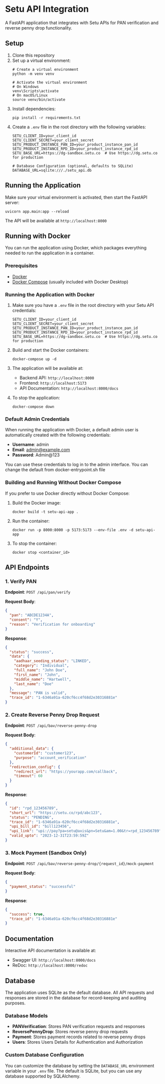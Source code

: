 # Setu API Integration

A FastAPI application that integrates with Setu APIs for PAN verification and reverse penny drop functionality.

## Setup

1. Clone this repository
2. Set up a virtual environment:
   ```
   # Create a virtual environment
   python -m venv venv
   
   # Activate the virtual environment
   # On Windows
   venv\Scripts\activate
   # On macOS/Linux
   source venv/bin/activate
   ```
3. Install dependencies:
   ```
   pip install -r requirements.txt
   ```
4. Create a `.env` file in the root directory with the following variables:
   ```
   SETU_CLIENT_ID=your_client_id
   SETU_CLIENT_SECRET=your_client_secret
   SETU_PRODUCT_INSTANCE_PAN_ID=your_product_instance_pan_id
   SETU_PRODUCT_INSTANCE_RPD_ID=your_product_instance_rpd_id
   SETU_BASE_URL=https://dg-sandbox.setu.co  # Use https://dg.setu.co for production
   
   # Database Configuration (optional, defaults to SQLite)
   DATABASE_URL=sqlite:///./setu_api.db
   ```

## Running the Application

Make sure your virtual environment is activated, then start the FastAPI server:

```
uvicorn app.main:app --reload
```

The API will be available at `http://localhost:8000`

## Running with Docker

You can run the application using Docker, which packages everything needed to run the application in a container.

### Prerequisites

- [Docker](https://docs.docker.com/get-docker/)
- [Docker Compose](https://docs.docker.com/compose/install/) (usually included with Docker Desktop)

### Running the Application with Docker

1. Make sure you have a `.env` file in the root directory with your Setu API credentials:
   ```
   SETU_CLIENT_ID=your_client_id
   SETU_CLIENT_SECRET=your_client_secret
   SETU_PRODUCT_INSTANCE_PAN_ID=your_product_instance_pan_id
   SETU_PRODUCT_INSTANCE_RPD_ID=your_product_instance_rpd_id
   SETU_BASE_URL=https://dg-sandbox.setu.co  # Use https://dg.setu.co for production
   ```

2. Build and start the Docker containers:
   ```
   docker-compose up -d
   ```

3. The application will be available at:
   - Backend API: `http://localhost:8000`
   - Frontend: `http://localhost:5173`
   - API Documentation: `http://localhost:8000/docs`

4. To stop the application:
   ```
   docker-compose down
   ```

### Default Admin Credentials

When running the application with Docker, a default admin user is automatically created with the following credentials:

- **Username**: admin
- **Email**: admin@example.com
- **Password**: Admin@123

You can use these credentials to log in to the admin interface. You can change the default from docker-entrypoint.sh file

### Building and Running Without Docker Compose

If you prefer to use Docker directly without Docker Compose:

1. Build the Docker image:
   ```
   docker build -t setu-api-app .
   ```

2. Run the container:
   ```
   docker run -p 8000:8000 -p 5173:5173 --env-file .env -d setu-api-app
   ```

3. To stop the container:
   ```
   docker stop <container_id>
   ```

## API Endpoints

### 1. Verify PAN

**Endpoint**: `POST /api/pan/verify`

**Request Body**:
```json
{
  "pan": "ABCDE1234A",
  "consent": "Y",
  "reason": "Verification for onboarding"
}
```

**Response**:
```json
{
  "status": "success",
  "data": {
    "aadhaar_seeding_status": "LINKED",
    "category": "Individual",
    "full_name": "John Doe",
    "first_name": "John",
    "middle_name": "Hartwell",
    "last_name": "Doe"
  },
  "message": "PAN is valid",
  "trace_id": "1-6346a91a-620cf6cc4f68d2e30316881e"
}
```

### 2. Create Reverse Penny Drop Request

**Endpoint**: `POST /api/bav/reverse-penny-drop`

**Request Body**:
```json
{
  "additional_data": {
    "customerId": "customer123",
    "purpose": "account_verification"
  },
  "redirection_config": {
    "redirect_url": "https://yourapp.com/callback",
    "timeout": 60
  }
}
```

**Response**:
```json
{
  "id": "rpd_123456789",
  "short_url": "https://setu.co/rpd/abc123",
  "status": "PENDING",
  "trace_id": "1-6346a91a-620cf6cc4f68d2e30316881e",
  "upi_bill_id": "bill123456",
  "upi_link": "upi://pay?pa=setu@axis&pn=Setu&am=1.00&tr=rpd_123456789",
  "valid_upto": "2023-12-31T23:59:59Z"
}
```

### 3. Mock Payment (Sandbox Only)

**Endpoint**: `POST /api/bav/reverse-penny-drop/{request_id}/mock-payment`

**Request Body**:
```json
{
  "payment_status": "successful"
}
```

**Response**:
```json
{
  "success": true,
  "trace_id": "1-6346a91a-620cf6cc4f68d2e30316881e"
}
```

## Documentation

Interactive API documentation is available at:
- Swagger UI: `http://localhost:8000/docs`
- ReDoc: `http://localhost:8000/redoc`

## Database

The application uses SQLite as the default database. All API requests and responses are stored in the database for record-keeping and auditing purposes.

### Database Models

- **PANVerification**: Stores PAN verification requests and responses
- **ReversePennyDrop**: Stores reverse penny drop requests
- **Payment**: Stores payment records related to reverse penny drops
- **Users**: Stores Users Details for Authentication and Authorization

### Custom Database Configuration

You can customize the database by setting the `DATABASE_URL` environment variable in your `.env` file. The default is SQLite, but you can use any database supported by SQLAlchemy. 